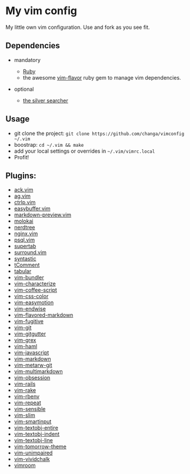 # My vim config


My little own vim configuration. Use and fork as you see fit.


## Dependencies

  * mandatory
    * [Ruby](http://www.ruby-lang.org/)
    * the awesome [vim-flavor](https://github.com/kana/vim-flavor) ruby gem to
      manage vim dependencies.

  * optional
    * [the silver searcher](https://github.com/ggreer/the_silver_searcher)

## Usage

  * git clone the project: `git clone https://github.com/changa/vimconfig ~/.vim`
  * boostrap: `cd ~/.vim && make`
  * add your local settings or overrides in `~/.vim/vimrc.local`
  * Profit!


## Plugins:

 * [ack.vim](https://github.com/vim-scripts/ack.vim)
 * [ag.vim](https://github.com/vim-scripts/ag.vim)
 * [ctrlp.vim](https://github.com/kien/ctrlp.vim)
 * [easybuffer.vim](https://github.com/vim-scripts/easybuffer.vim)
 * [markdown-preview.vim](https://github.com/changa/markdown-preview.vim)
 * [molokai](https://github.com/vim-scripts/molokai)
 * [nerdtree](https://github.com/scrooloose/nerdtree)
 * [nginx.vim](https://github.com/vim-scripts/nginx.vim)
 * [psql.vim](https://github.com/changa/psql.vim)
 * [supertab](https://github.com/ervandew/supertab)
 * [surround.vim](https://github.com/vim-scripts/surround.vim)
 * [syntastic](https://github.com/scrooloose/syntastic)
 * [tComment](https://github.com/vim-scripts/tComment)
 * [tabular](https://github.com/changa/tabular)
 * [vim-bundler](https://github.com/tpope/vim-bundler)
 * [vim-characterize](https://github.com/tpope/vim-characterize)
 * [vim-coffee-script](https://github.com/vim-scripts/vim-coffee-script)
 * [vim-css-color](https://github.com/changa/vim-css-color)
 * [vim-easymotion](https://github.com/Lokaltog/vim-easymotion)
 * [vim-endwise](https://github.com/tpope/vim-endwise)
 * [vim-flavored-markdown](https://github.com/changa/vim-flavored-markdown)
 * [vim-fugitive](https://github.com/tpope/vim-fugitive)
 * [vim-git](https://github.com/tpope/vim-git)
 * [vim-gitgutter](https://github.com/changa/vim-gitgutter)
 * [vim-grex](https://github.com/kana/vim-grex)
 * [vim-haml](https://github.com/changa/vim-haml)
 * [vim-javascript](https://github.com/vim-scripts/vim-javascript)
 * [vim-markdown](https://github.com/changa/vim-markdown)
 * [vim-metarw-git](https://github.com/kana/vim-metarw-git)
 * [vim-multimarkdown](https://github.com/changa/vim-multimarkdown)
 * [vim-obsession](https://github.com/changa/vim-obsession)
 * [vim-rails](https://github.com/tpope/vim-rails)
 * [vim-rake](https://github.com/tpope/vim-rake)
 * [vim-rbenv](https://github.com/tpope/vim-rbenv)
 * [vim-repeat](https://github.com/kana/vim-repeat)
 * [vim-sensible](https://github.com/tpope/vim-sensible)
 * [vim-slim](https://github.com/changa/vim-slim)
 * [vim-smartinput](https://github.com/kana/vim-smartinput)
 * [vim-textobj-entire](https://github.com/kana/vim-textobj-entire)
 * [vim-textobj-indent](https://github.com/kana/vim-textobj-indent)
 * [vim-textobj-line](https://github.com/kana/vim-textobj-line)
 * [vim-tomorrow-theme](https://github.com/changa/vim-tomorrow-theme)
 * [vim-unimpaired](https://github.com/tpope/vim-unimpaired)
 * [vim-vividchalk](https://github.com/tpope/vim-vividchalk)
 * [vimroom](https://github.com/mikewest/vimroom)